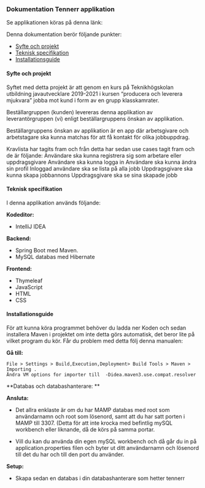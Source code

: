 ### Dokumentation Tennerr applikation

Se applikationen köras på denna länk: 

Denna dokumentation berör följande punkter:

* [Syfte och projekt](#syfte-och-projekt)
* [Teknisk specifikation](#teknisk-specifikation)
* [Installationsguide](#installationsguide)

#### Syfte och projekt

Syftet med detta projekt är att genom en kurs på Teknikhögskolan utbildning javautvecklare 2019-2021 i kursen “producera och leverera mjukvara” jobba mot kund i form av en grupp klasskamrater. 

Beställargruppen (kunden) levereras denna applikation av leverantörgruppen (vi) enligt beställargruppens önskan av applikation. 

Beställargruppens önskan av applikation är en app där arbetsgivare och arbetstagare ska kunna matchas för att få kontakt för olika jobbuppdrag. 

Kravlista har tagits fram och från detta har sedan use cases tagit fram och de är följande: 
Användare ska kunna registrera sig som arbetare eller uppdragsgivare
Användare ska kunna logga in
Användare ska kunna ändra sin profil
Inloggad användare ska se lista på alla jobb
Uppdragsgivare ska kunna skapa jobbannons
Uppdragsgivare ska se sina skapade jobb
 

#### Teknisk specifikation

I denna applikation används följande: 

**Kodeditor:**
* IntelliJ IDEA

**Backend:**
* Spring Boot med Maven. 
* MySQL databas med Hibernate

**Frontend:** 
* Thymeleaf
* JavaScript
* HTML
* CSS

#### Installationsguide

För att kunna köra programmet behöver du ladda ner Koden och sedan installera Maven i projektet om inte detta görs automatisk, det beror lite på vilket program du kör. Får du problem med detta följ denna manualen: 

**Gå till:**  
```
File > Settings > Build,Execution,Deployment> Build Tools > Maven > Importing .
Ändra VM options for importer till  -Didea.maven3.use.compat.resolver
```

**Databas och databashanterare: **

**Ansluta:**
* Det allra enklaste är om du har MAMP databas med root som användarnamn och root som lösenord, samt att du har satt porten i MAMP till 3307. (Detta för att inte krocka med befintlig mySQL workbench eller liknande, då de körs på samma portar. 

* Vill du kan du använda din egen mySQL workbench och då går du in på application.properties filen och byter ut ditt användarnamn och lösenord till det du har och till den port du använder.

**Setup:** 
* Skapa sedan en databas i din databashanterare som hetter tennerr

 
